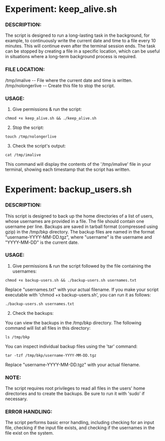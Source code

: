 
Experiment: keep_alive.sh
==============================================

### DESCRIPTION:
The script is designed to run a long-lasting task in the background, for example, to continuously write the current date and time to a file every 10 minutes. This will continue even after the terminal session ends. The task can be stopped by creating a file in a specific location, which can be useful in situations where a long-term background process is required.
### FILE LOCATION:
/tmp/imalive  -- File where the current date and time is written.
/tmp/nolongerlive -- Create this file to stop the script.

### USAGE:

1. Give permissions & run the script:

`chmod +x keep_alive.sh && ./keep_alive.sh`

2. Stop the script:

  `touch /tmp/nolongerlive`

3. Check the script's output:

 `cat /tmp/imalive`

This command will display the contents of the '/tmp/imalive' file in your terminal, showing each timestamp that the script has written.

Experiment: backup_users.sh
==============================================

### DESCRIPTION:
This script is designed to back up the home directories of a list of users, whose usernames are provided in a file. The file should contain one username per line. Backups are saved in tarball format (compressed using gzip) in the /tmp/bkp directory. The backup files are named in the format "username-YYYY-MM-DD.tgz", where "username" is the username and "YYYY-MM-DD" is the current date.

### USAGE:
1. Give permissions & run the script followed by the file containing the usernames:

  `chmod +x backup-users.sh && ./backup-users.sh usernames.txt`

Replace "usernames.txt" with your actual filename. If you make your script executable with 'chmod +x backup-users.sh', you can run it as follows:

  `./backup-users.sh usernames.txt`

2. Check the backups:

You can view the backups in the /tmp/bkp directory. The following command will list all files in this directory:

  `ls /tmp/bkp`

You can inspect individual backup files using the 'tar' command:

  `tar -tzf /tmp/bkp/username-YYYY-MM-DD.tgz`

Replace "username-YYYY-MM-DD.tgz" with your actual filename.

### NOTE:
The script requires root privileges to read all files in the users' home directories and to create the backups. Be sure to run it with 'sudo' if necessary.

### ERROR HANDLING:
The script performs basic error handling, including checking for an input file, checking if the input file exists, and checking if the usernames in the file exist on the system.
